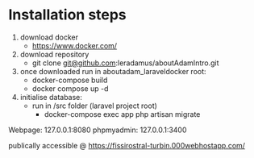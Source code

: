 # Installation steps
1. download docker
    - https://www.docker.com/
2. download repository
    - git clone git@github.com:leradamus/aboutAdamIntro.git
3. once downloaded run in aboutadam_laraveldocker root:
    - docker-compose build
    - docker compose up -d
4. initialise database:
    - run in /src folder (laravel project root)
        - docker-compose exec app php artisan migrate

Webpage:    127.0.0.1:8080
phpmyadmin: 127.0.0.1:3400

publically accessible @ https://fissirostral-turbin.000webhostapp.com/